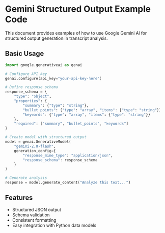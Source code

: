 # Gemini Structured Output Example Code

This document provides examples of how to use Google Gemini AI for structured output generation in transcript analysis.

## Basic Usage

```python
import google.generativeai as genai

# Configure API key
genai.configure(api_key="your-api-key-here")

# Define response schema
response_schema = {
    "type": "object",
    "properties": {
        "summary": {"type": "string"},
        "bullet_points": {"type": "array", "items": {"type": "string"}},
        "keywords": {"type": "array", "items": {"type": "string"}}
    },
    "required": ["summary", "bullet_points", "keywords"]
}

# Create model with structured output
model = genai.GenerativeModel(
    "gemini-2.0-flash",
    generation_config={
        "response_mime_type": "application/json",
        "response_schema": response_schema
    }
)

# Generate analysis
response = model.generate_content("Analyze this text...")
```

## Features

- Structured JSON output
- Schema validation
- Consistent formatting
- Easy integration with Python data models